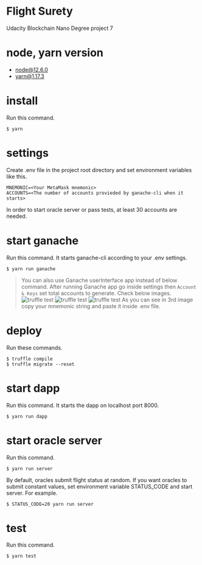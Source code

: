 # Flight Surety

Udacity Blockchain Nano Degree project 7

# node, yarn version
- node@12.6.0
- yarn@1.17.3

# install

Run this command.

```
$ yarn
```

# settings

Create .env file in the project root directory and set environment variables like this.

```
MNEMONIC=<Your MetaMask mnemonic>
ACCOUNTS=<The number of accounts provieded by ganache-cli when it starts>
```

In order to start oracle server or pass tests, at least 30 accounts are needed. 

# start ganache

Run this command. It starts ganache-cli according to your .env settings.

```
$ yarn run ganache
```
>You can also use Ganache userInterface app instead of below command. After running Ganache app go inside settings then 
```Account & Keys```
set total accounts to generate. Check below images.
![truffle test](images/Ganache1.png)
![truffle test](images/Ganache2.png)
![truffle test](images/Ganache3.png)
As you can see in 3rd image copy your mnemonic string and paste it inside .env file.




# deploy

Run these commands.

```
$ truffle compile
$ truffle migrate --reset
```


# start dapp

Run this command. It starts the dapp on localhost port 8000.

```
$ yarn run dapp
```

# start oracle server

Run this command.

```
$ yarn run server
```

By default, oracles submit flight status at random. If you want oracles to submit constant values, set environment variable STATUS_CODE and start server. For example.

```
$ STATUS_CODE=20 yarn run server
```

# test

Run this command.

```
$ yarn test
```
